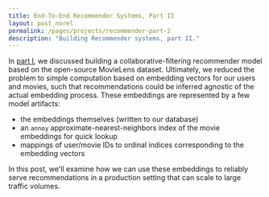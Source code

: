 ```yaml
---
title: End-To-End Recommender Systems, Part II
layout: post_norel
permalink: /pages/projects/recommender-part-2
description: "Building Recommender systems, part II."
---
```


In [part I](/pages/projects/recommender-part-1), we discussed building a collaborative-filtering recommender model based on the open-source MovieLens dataset.
Ultimately, we reduced the problem to simple computation based on embedding vectors for our users and movies, such that recommendations could be inferred agnostic of the actual embedding process.
These embeddings are represented by a few model artifacts:

- the embeddings themselves (written to our database)
- an `annoy` approximate-nearest-neighbors index of the movie embeddings for quick lookup
- mappings of user/movie IDs to ordinal indices corresponding to the embedding vectors

In this post, we'll examine how we can use these embeddings to reliably serve recommendations in a production setting that can scale to large traffic volumes.

